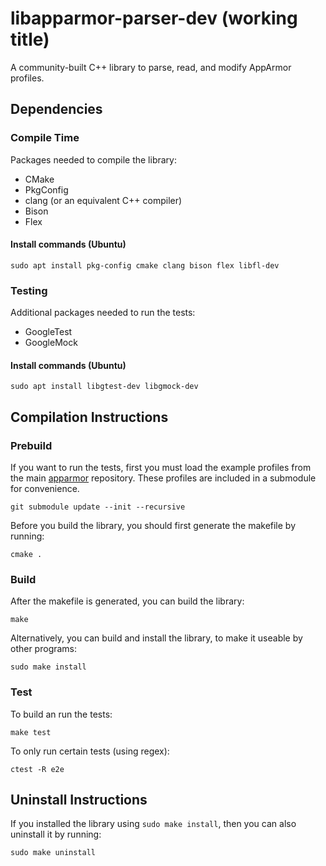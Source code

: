 # libapparmor-parser-dev (working title)
A community-built C++ library to parse, read, and modify AppArmor profiles.

## Dependencies
### Compile Time
Packages needed to compile the library:
* CMake
* PkgConfig
* clang (or an equivalent C++ compiler)
* Bison
* Flex

#### Install commands (Ubuntu)
```
sudo apt install pkg-config cmake clang bison flex libfl-dev
```

### Testing
Additional packages needed to run the tests:
* GoogleTest
* GoogleMock

#### Install commands (Ubuntu)
```
sudo apt install libgtest-dev libgmock-dev
```

## Compilation Instructions
### Prebuild
If you want to run the tests, first you must load the example profiles from the main [apparmor](https://gitlab.com/apparmor/apparmor/-/tree/master/parser/tst/simple_tests) repository. These profiles are included in a submodule for convenience.
```
git submodule update --init --recursive
```

Before you build the library, you should first generate the makefile by running:
```
cmake .
```

### Build
After the makefile is generated, you can build the library:
```
make
```

Alternatively, you can build and install the library, to make it useable by other programs:
```
sudo make install
```

### Test
To build an run the tests:
```
make test
```

To only run certain tests (using regex):
```
ctest -R e2e
```

## Uninstall Instructions
If you installed the library using `sudo make install`, then you can also uninstall it by running:
```
sudo make uninstall
```
